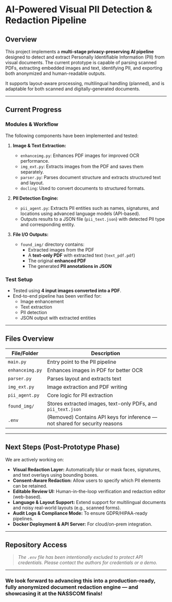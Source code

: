 #  AI-Powered Visual PII Detection & Redaction Pipeline

##  Overview

This project implements a **multi-stage privacy-preserving AI pipeline** designed to detect and extract Personally Identifiable Information (PII) from visual documents. The current prototype is capable of parsing scanned PDFs, extracting embedded images and text, identifying PII, and exporting both anonymized and human-readable outputs.

It supports layout-aware processing, multilingual handling (planned), and is adaptable for both scanned and digitally-generated documents.

---

##  Current Progress

### Modules & Workflow

The following components have been implemented and tested:

1. **Image & Text Extraction:**
   - `enhanceimg.py`: Enhances PDF images for improved OCR performance.
   - `img_ext.py`: Extracts images from the PDF and saves them separately.
   - `parser.py`: Parses document structure and extracts structured text and layout.
   - `docling`: Used to convert documents to structured formats.

2. **PII Detection Engine:**
   - `pii_agent.py`: Extracts PII entities such as names, signatures, and locations using advanced language models (API-based).
   - Outputs results to a JSON file (`pii_text.json`) with detected PII type and corresponding entity.

3. **File I/O Outputs:**
   - `found_img/` directory contains:
     - Extracted images from the PDF
     - A **text-only PDF** with extracted text (`text_pdf.pdf`)
     - The original **enhanced PDF**
     - The generated **PII annotations in JSON**

### Test Setup

- Tested using **4 input images converted into a PDF**.
- End-to-end pipeline has been verified for:
  - Image enhancement
  - Text extraction
  - PII detection
  - JSON output with extracted entities

---

## Files Overview

| File/Folder            | Description                                                                 |
|------------------------|-----------------------------------------------------------------------------|
| `main.py`              | Entry point to the PII pipeline                                             |
| `enhanceimg.py`        | Enhances images in PDF for better OCR                                       |
| `parser.py`            | Parses layout and extracts text                                             |
| `img_ext.py`           | Image extraction and PDF writing                                            |
| `pii_agent.py`         | Core logic for PII extraction                                               |
| `found_img/`           | Stores extracted images, text-only PDFs, and `pii_text.json`                |
| `.env`                 | (Removed) Contains API keys for inference — not shared for security reasons |

---

##  Next Steps (Post-Prototype Phase)

We are actively working on:
- **Visual Redaction Layer:** Automatically blur or mask faces, signatures, and text overlays using bounding boxes.
- **Consent-Aware Redaction:** Allow users to specify which PII elements can be retained.
- **Editable Review UI:** Human-in-the-loop verification and redaction editor (web-based).
- **Language & Layout Support:** Extend support for multilingual documents and noisy real-world layouts (e.g., scanned forms).
- **Audit Logs & Compliance Mode:** To ensure GDPR/HIPAA-ready pipelines.
- **Docker Deployment & API Server:** For cloud/on-prem integration.

---

## Repository Access

> *The `.env` file has been intentionally excluded to protect API credentials. Please contact the authors for credentials or a demo.*

---

### We look forward to advancing this into a production-ready, fully anonymized document redaction engine — and showcasing it at the NASSCOM finals!

